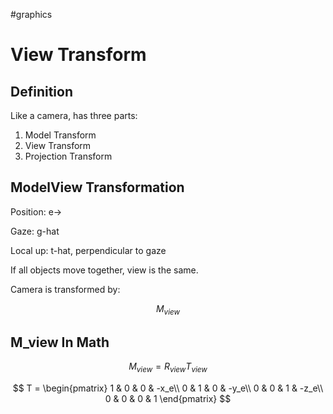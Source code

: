 
#graphics 

# View Transform

## Definition

Like a camera, has three parts:

1. Model Transform
2. View Transform
3. Projection Transform

## ModelView Transformation

Position: e->

Gaze: g-hat

Local up: t-hat, perpendicular to gaze

If all objects move together, view is the same.

Camera is transformed by: 

$$ M_{view} $$  

## M_view In Math

$$ M_{view} = R_{view}T_{view} $$

$$ T = \begin{pmatrix}   1 & 0 & 0 & -x_e\\ 0 & 1 & 0 & -y_e\\   0 & 0 & 1 & -z_e\\ 0 & 0 & 0 & 1  \end{pmatrix}
$$
